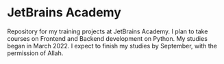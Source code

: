 # JetBrains Academy

Repository for my training projects at JetBrains Academy. I plan to take courses on Frontend and Backend development on Python.
My studies began in March 2022. I expect to finish my studies by September, with the permission of Allah.
